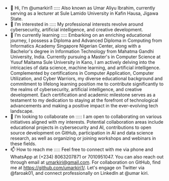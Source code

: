 - 👋 Hi, I’m @umarkiri1   :::::   Also known as Umar Aliyu Ibrahim, currently serving as a lecturer at Sule Lamido University in Kafin Hausa, Jigawa State.
- 👀 I’m interested in    :::::   My professional interests revolve around cybersecurity, artificial intelligence, and creative development.
- 🌱 I’m currently learning  :::::  Embarking on an enriching educational journey, I possess a Diploma and Advanced Diploma in Computing from Informatics Academy Singapore Nigerian Center, along with a Bachelor's degree in Information Technology from Mahatma Gandhi University, India. Currently pursuing a Master's in Computer Science at Yusuf Maitama Sule University in Kano, I am actively delving into the intricacies of data science, machine learning, and artificial intelligence. Complemented by certifications in Computer Application, Computer Utilization, and Cyber Warriors, my diverse educational background and commitment to lifelong learning position me to contribute significantly to the realms of cybersecurity, artificial intelligence, and creative development. Each certification and academic milestone serves as a testament to my dedication to staying at the forefront of technological advancements and making a positive impact in the ever-evolving tech landscape. 
- 💞️ I’m looking to collaborate on  :::::  I am open to collaborating on various initiatives aligned with my interests. Potential collaboration areas include educational projects in cybersecurity and AI, contributions to open source development on GitHub, participation in AI and data science research, as well as organizing or joining workshops and webinars in these fields.
- 📫 How to reach me  :::::  Feel free to connect with me via phone and WhatsApp at (+234) 8063207871 or 7010951047. You can also reach out through email at umarkiri@gmail.com. For collaboration on GitHub, find me at https://github.com/umarkiri1/. Let's engage on Twitter via @faroak01, and connect professionally on LinkedIn at @umar kiri.

<!---
umarkiri1/umarkiri1 is a ✨ special ✨ repository because its `README.md` (this file) appears on your GitHub profile.
You can click the Preview link to take a look at your changes.
--->
